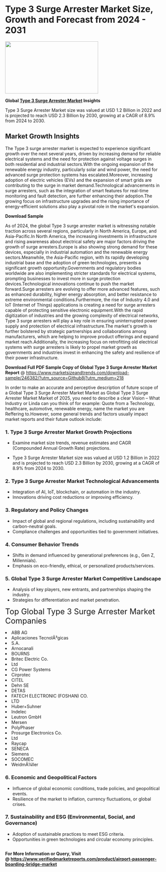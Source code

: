 <H1>Type 3 Surge Arrester Market Size, Growth and Forecast from 2024 - 2031</H1><img class="aligncenter size-medium wp-image-584254" src="https://thirdeyenews.in/wp-content/uploads/2024/09/Global-Market-Research-300x168.jpeg" alt="" width="300" height="168" /><p><strong>Global&nbsp;<a href="https://www.marketsizeandtrends.com/download-sample/246382/?utm_source=Github8j?utm_medium=218">Type 3 Surge Arrester Market</a> Insights</strong></p><p>Type 3 Surge Arrester Market size was valued at USD 1.2 Billion in 2022 and is projected to reach USD 2.3 Billion by 2030, growing at a CAGR of 8.9% from 2024 to 2030.</p><p><h2>Market Growth Insights</h2> <p>The Type 3 surge arrester market is expected to experience significant growth over the next several years, driven by increasing demand for reliable electrical systems and the need for protection against voltage surges in both residential and industrial sectors.With the ongoing expansion of the renewable energy industry, particularly solar and wind power, the need for advanced surge protection systems has escalated.Moreover, increasing adoption of electric vehicles (EVs) and the expansion of smart grids are contributing to the surge in market demand.Technological advancements in surge arresters, such as the integration of smart features for real-time monitoring and fault detection, are further enhancing their adoption.The growing focus on infrastructure upgrades and the rising importance of energy-efficient solutions also play a pivotal role in the market's expansion.</p> <p><strong>Download Sample</strong></p> <p>As of 2024, the global Type 3 surge arrester market is witnessing notable traction across several regions, particularly in North America, Europe, and Asia-Pacific.In North America, the increasing investments in infrastructure and rising awareness about electrical safety are major factors driving the growth of surge arresters.Europe is also showing strong demand for these devices, especially in industrial automation and the renewable energy sectors.Meanwhile, the Asia-Pacific region, with its rapidly developing industrial base and the adoption of green technologies, presents a significant growth opportunity.Governments and regulatory bodies worldwide are also implementing stricter standards for electrical systems, prompting businesses to invest more in surge protection devices.Technological innovations continue to push the market forward.Surge arresters are evolving to offer more advanced features, such as enhanced durability, higher energy absorption, and better resistance to extreme environmental conditions.Furthermore, the rise of Industry 4.0 and IoT (Internet of Things) applications is creating a need for surge arresters capable of protecting sensitive electronic equipment.With the rapid digitization of industries and the growing complexity of electrical networks, Type 3 surge arresters will play a key role in ensuring uninterrupted power supply and protection of electrical infrastructure.The market's growth is further bolstered by strategic partnerships and collaborations among manufacturers, which are helping to improve product offerings and expand market reach.Additionally, the increasing focus on retrofitting old electrical systems with surge arresters is likely to propel market growth as governments and industries invest in enhancing the safety and resilience of their power infrastructure.<p><span class=""><strong>Download Full PDF Sample Copy of Global Type 3 Surge Arrester Market Report</strong> @ <a href="https://www.marketsizeandtrends.com/download-sample/246382/?utm_source=Github8j?utm_medium=218" target="_blank">https://www.marketsizeandtrends.com/download-sample/246382/?utm_source=Github8j?utm_medium=218</a></span></p><p>In order to make an accurate and perceptive description of future scope of a Global&nbsp;Type 3 Surge Arrester Market Market as Global&nbsp;Type 3 Surge Arrester Market Market of 2025, you need to describe a clear Vision &ndash; What Industry or Linda can you think of for example: Quote from a Technology, healthcare, automotive, renewable energy, name the market you are Reffering to.However, some general trends and factors usually impact market reports and their future outlook include:</p><h3>1.&nbsp;<strong>Type 3 Surge Arrester Market Growth Projections</strong></h3><ul><li>Examine market size trends, revenue estimates and CAGR (Compounded Annual Growth Rate) projections.</li><li><p>Type 3 Surge Arrester Market size was valued at USD 1.2 Billion in 2022 and is projected to reach USD 2.3 Billion by 2030, growing at a CAGR of 8.9% from 2024 to 2030.</p></li></ul><h3>2.&nbsp;<strong>Type 3 Surge Arrester Market Technological Advancements</strong></h3><ul><li>Integration of AI, IoT, blockchain, or automation in the industry.</li><li>Innovations driving cost reductions or improving efficiency.</li></ul><h3>3.&nbsp;<strong>Regulatory and Policy Changes</strong></h3><ul><li>Impact of global and regional regulations, including sustainability and carbon-neutral goals.</li><li>Compliance challenges and opportunities tied to government initiatives.</li></ul><h3>4.&nbsp;<strong>Consumer Behavior Trends</strong></h3><ul><li>Shifts in demand influenced by generational preferences (e.g., Gen Z, Millennials).</li><li>Emphasis on eco-friendly, ethical, or personalized products/services.</li></ul><h3>5.&nbsp;<strong>Global Type 3 Surge Arrester Market Competitive Landscape</strong></h3><ul><li>Analysis of key players, new entrants, and partnerships shaping the industry.</li><li>Strategies for differentiation and market penetration.</li></ul><p data-pm-slice="1 1 []"><span style="color: inherit; font-family: inherit; font-size: 25px;">Top Global Type 3 Surge Arrester Market Companies</span></p><div class="" data-test-id=""><p><li>ABB AG</li><li> Aplicaciones TecnolÃ³gicas</li><li> S.A.</li><li> Arnocanali</li><li> BOURNS</li><li> Britec Electric Co.</li><li> Ltd</li><li> CG Power Systems</li><li> Cirprotec</li><li> CITEL</li><li> Dehn SE</li><li> DETAS</li><li> FATECH ELECTRONIC (FOSHAN) CO.</li><li> LTD</li><li> Huber+Suhner</li><li> Indelec</li><li> Leutron GmbH</li><li> Mersen</li><li> PolyPhaser</li><li> Prosurge Electronics Co.</li><li>Ltd</li><li> Raycap</li><li> SENECA</li><li> Siemens</li><li> SOCOMEC</li><li> WeidmÃ¼ller</li></p></div><h3>6.&nbsp;<strong>Economic and Geopolitical Factors</strong></h3><ul><li>Influence of global economic conditions, trade policies, and geopolitical events.</li><li>Resilience of the market to inflation, currency fluctuations, or global crises.</li></ul><h3>7.&nbsp;<strong>Sustainability and ESG (Environmental, Social, and Governance)</strong></h3><ul><li>Adoption of sustainable practices to meet ESG criteria.</li><li>Opportunities in green technologies and circular economy principles.</li></ul><h2><strong style="font-size: 14px;">For More Information or Query, Visit @&nbsp;</strong><a style="background-color: #ffffff; font-size: 14px;" href="https://www.marketsizeandtrends.com/report/type-3-surge-arrester-market/" target="_blank">https://www.verifiedmarketreports.com/product/airport-passenger-boarding-bridge-market</a></h2>